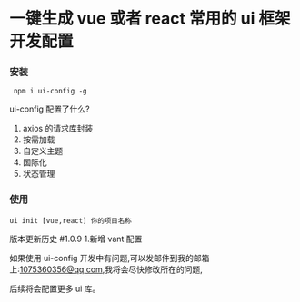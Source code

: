# 一键生成 vue 或者 react 常用的 ui 框架开发配置

### 安装

```
 npm i ui-config -g
```




ui-config 配置了什么?

1. axios 的请求库封装
2. 按需加载
3. 自定义主题
4. 国际化
5. 状态管理

### 使用

```
ui init [vue,react] 你的项目名称
```
版本更新历史
#1.0.9
1.新增 vant 配置

如果使用 ui-config 开发中有问题,可以发邮件到我的邮箱上:1075360356@qq.com,我将会尽快修改所在的问题,

后续将会配置更多 ui 库。
